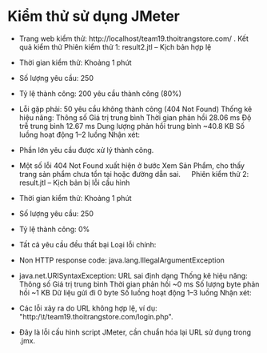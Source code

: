 # Kiểm thử sử dụng JMeter
- Trang web kiểm thử: http://localhost/team19.thoitrangstore.com/
. Kết quả kiểm thử
Phiên kiểm thử 1: result2.jtl – Kịch bản hợp lệ
 
- Thời gian kiểm thử: Khoảng 1 phút
- Số lượng yêu cầu: 250
- Tỷ lệ thành công: 200 yêu cầu thành công (80%)
- Lỗi gặp phải: 50 yêu cầu không thành công (404 Not Found)
Thống kê hiệu năng:
Thông số	Giá trị trung bình
Thời gian phản hồi	28.06 ms
Độ trễ trung bình	12.67 ms
Dung lượng phản hồi trung bình	~40.8 KB
Số luồng hoạt động	1–2 luồng
Nhận xét:
- Phần lớn yêu cầu được xử lý thành công.
- Một số lỗi 404 Not Found xuất hiện ở bước Xem Sản Phẩm, cho thấy trang sản phẩm chưa tồn tại hoặc đường dẫn sai.
 
Phiên kiểm thử 2: result.jtl – Kịch bản bị lỗi cấu hình
 
- Thời gian kiểm thử: Khoảng 1 phút
- Số lượng yêu cầu: 250
- Tỷ lệ thành công: 0%
- Tất cả yêu cầu đều thất bại
Loại lỗi chính:
- Non HTTP response code: java.lang.IllegalArgumentException
- java.net.URISyntaxException: URL sai định dạng
Thống kê hiệu năng:
Thông số	Giá trị trung bình
Thời gian phản hồi	~0 ms
Số lượng byte phản hồi	~1 KB
Dữ liệu gửi đi	0 byte
Số luồng hoạt động	1–3 luồng
Nhận xét:
- Các lỗi xảy ra do URL không hợp lệ, ví dụ: "http:/\t/team19.thoitrangstore.com/login.php".
- Đây là lỗi cấu hình script JMeter, cần chuẩn hóa lại URL sử dụng trong .jmx.

